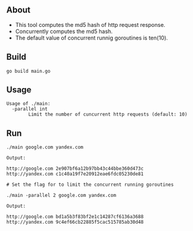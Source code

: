 ## About
  * This tool computes the md5 hash of http request response.
  * Concurrently computes the md5 hash.
  * The default value of concurrent runnig goroutines is ten(10).

## Build
  ```
  go build main.go
  ```
## Usage
```
Usage of ./main:
  -parallel int
        Limit the number of cuncurrent http requests (default: 10)
```
## Run
```
./main google.com yandex.com

Output:

http://google.com 2e907bf6a12b97bb43c44bbe360d473c
http://yandex.com c1c40a19f7e20912eae6fdc05230de81

# Set the flag for to limit the concurrent running goroutines

./main -parallel 2 google.com yandex.com

Output:

http://google.com bd1a5b3f83bf2e1c14287cf6136a3688
http://yandex.com 9c4ef66cb22885f5cac515785ab30d48
```
